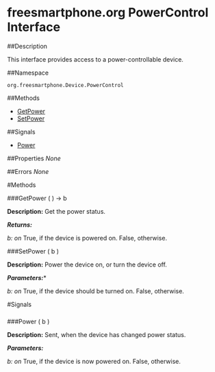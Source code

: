 
# freesmartphone.org PowerControl Interface
            
##Description


This interface provides access to a power-controllable device.


##Namespace


```org.freesmartphone.Device.PowerControl```


##Methods

* [GetPower](#GetPower)
* [SetPower](#SetPower)


##Signals

* [Power](#Power)


##Properties
*None*

##Errors
*None*

#Methods

###<a name="GetPower">GetPower</a> ( ) &rarr; b


**Description:** Get the power status. 

***Returns:***

<i>b: on</i>
True, if the device is powered on. False, otherwise. 



###<a name="SetPower">SetPower</a> ( b )


**Description:** Power the device on, or turn the device off. 

***Parameters:****

<i>b: on</i>
True, if the device should be turned on. False, otherwise. 



#Signals

###
###<a name="Power">Power</a> ( b )

**Description:** Sent, when the device has changed power status. 

***Parameters:***

<i>b: on</i>
True, if the device is now powered on. False, otherwise. 




